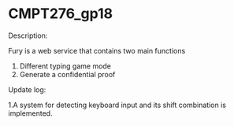 # CMPT276_gp18

Description:

Fury is a web service that contains two main functions 
1. Different typing game mode 
2. Generate a confidential proof

Update log:

1.A system for detecting keyboard input and its shift combination is implemented. 
